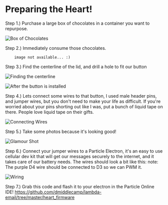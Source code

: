 
Preparing the Heart!
===

Step 1.) Purchase a large box of chocolates in a container you want to repurpose.

![Box of Chocolates](images/IMG_8382.png)

Step 2.) Immediately consume those chocolates.

```
    image not available... :) 
```

Step 3.) Find the centerline of the lid, and drill a hole to fit our button

![Finding the centerline](images/IMG_8388.png)

![After the button is installed](images/IMG_8389.png)


Step 4.) Lets connect some wires to that button, I used male header pins, and jumper wires, but you don't need to make your life as difficult.  If you're worried about your pins shorting out like I was, put a bunch of liquid tape on there.  People love liquid tape on their gifts.

![Connecting Wires](images/IMG_8392.png)


Step 5.) Take some photos because it's looking good!

![Glamour Shot](images/IMG_8404.png)


Step 6.) Connect your jumper wires to a Particle Electron, it's an easy to use cellular dev kit that will get our messages securely to the internet, and it takes care of our battery needs.  The wires should look a bit like this:
note: The purple D4 wire should be connected to D3 so we can PWM it.

![Wiring](images/IMG_8391.png)

Step 7.) Grab this code and flash it to your electron in the Particle Online IDE! 
https://github.com/dmiddlecamp/lambda-email/tree/master/heart_firmware
